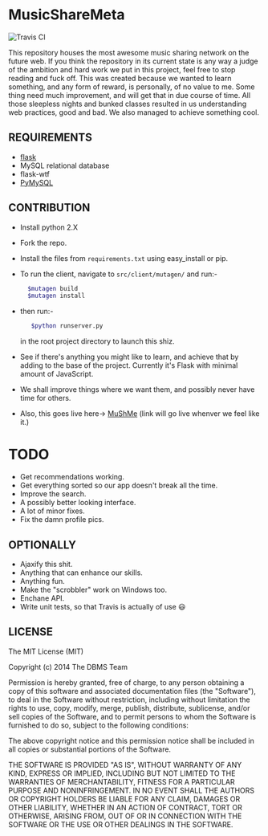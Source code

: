 MusicShareMeta
==============

![Travis CI](https://magnum.travis-ci.com/rootAvish/MuShMe.svg?token=javYTs1KMZ6nAj1iVtzd&branch=master)

This repository houses the most awesome music sharing network on the future web. If you think the repository in its current state is any way a judge of the ambition and hard work we put in this project, feel free to stop reading and fuck off. This was created because we wanted to learn something, and any form of reward, is personally, of no value to me. Some thing need much improvement, and will get that in due course of time. All those sleepless nights and bunked classes resulted in us understanding web practices, good and bad. We also managed to achieve something cool.

REQUIREMENTS
------------

* [flask](https://flask.pocoo.org)
* MySQL relational database
* flask-wtf
* [PyMySQL](https://github.com/PyMySQL/PyMySQL)

CONTRIBUTION
------------

* Install python 2.X

* Fork the repo.

* Install the files from `requirements.txt` using easy_install or pip.

* To run the client, navigate to `src/client/mutagen/` and run:-
	```bash
	  $mutagen build
	  $mutagen install
	```

* then run:-
	```bash
	   $python runserver.py
	```
  in the root project directory to launch this shiz.

* See if there's anything you might like to learn, and achieve that by adding to the base of the project. Currently it's Flask with minimal amount of JavaScript.

* We shall improve things where we want them, and possibly never have time for others.

* Also, this goes live here-> [MuShMe](#) (link will go live whenver we feel like it.)


TODO
====
* Get recommendations working.
* Get everything sorted so our app doesn't break all the time.
* Improve the search.
* A possibly better looking interface.
* A lot of minor fixes.
* Fix the damn profile pics.


OPTIONALLY
----------
* Ajaxify this shit.
* Anything that can enhance our skills.
* Anything fun.
* Make the "scrobbler" work on Windows too.
* Enchane API.
* Write unit tests, so that Travis is actually of use :smiley:


LICENSE
-------------
The MIT License (MIT)

Copyright (c) 2014 The DBMS Team

Permission is hereby granted, free of charge, to any person obtaining a copy
of this software and associated documentation files (the "Software"), to deal
in the Software without restriction, including without limitation the rights
to use, copy, modify, merge, publish, distribute, sublicense, and/or sell
copies of the Software, and to permit persons to whom the Software is
furnished to do so, subject to the following conditions:

The above copyright notice and this permission notice shall be included in
all copies or substantial portions of the Software.

THE SOFTWARE IS PROVIDED "AS IS", WITHOUT WARRANTY OF ANY KIND, EXPRESS OR
IMPLIED, INCLUDING BUT NOT LIMITED TO THE WARRANTIES OF MERCHANTABILITY,
FITNESS FOR A PARTICULAR PURPOSE AND NONINFRINGEMENT. IN NO EVENT SHALL THE
AUTHORS OR COPYRIGHT HOLDERS BE LIABLE FOR ANY CLAIM, DAMAGES OR OTHER
LIABILITY, WHETHER IN AN ACTION OF CONTRACT, TORT OR OTHERWISE, ARISING FROM,
OUT OF OR IN CONNECTION WITH THE SOFTWARE OR THE USE OR OTHER DEALINGS IN
THE SOFTWARE.
